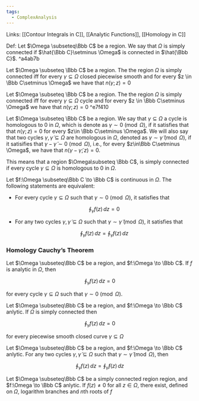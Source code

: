 ```yaml
---
tags:
  - ComplexAnalysis
---
```

Links: [[Contour Integrals in C]], [[Analytic Functions]], [[Homology in C]]

Def: Let $\Omega \subseteq\Bbb C$ be a region. We say that $\Omega$ is simply connected if $\hat{\Bbb C}\setminus \Omega$ is connected in $\hat{\Bbb C}$. ^a4ab7b

Let $\Omega \subseteq \Bbb C$ be a region. The the region $\Omega$ is simply connected iff for every $\gamma\subseteq \Omega$ closed piecewise smooth and for every $z \in \Bbb C\setminus \Omega$ we have that $n(\gamma;z)= 0$

Let $\Omega \subseteq \Bbb C$ be a region. The the region $\Omega$ is simply connected iff for every $\gamma\subseteq \Omega$ cycle and for every $z \in \Bbb C\setminus \Omega$ we have that $n(\gamma;z)= 0$ ^e7f410

Let $\Omega \subseteq \Bbb C$ be a region. We say that $\gamma\subseteq \Omega$ a cycle is homologous to $0$ in $\Omega$, which is denote as $\gamma \sim 0 \pmod \Omega$, if it satisfies that that $n(\gamma; z) =0$ for every $z\in \Bbb C\setminus \Omega$. We will also say that two cycles $\gamma, \tilde \gamma \subseteq \Omega$ are homologous in $\Omega$, denoted as $\gamma \sim \tilde \gamma \pmod \Omega$, if it satisifies that ${\gamma -\tilde\gamma \sim 0 \pmod \Omega}$, i.e., for every $z\in\Bbb C\setminus \Omega$, we have that $n(\gamma-\tilde \gamma; z) =0$.

This means that a region $\Omega\subseteq \Bbb C$, is simply connected if every cycle $\gamma\subseteq\Omega$ is homologous to $0$ in $\Omega$.

Let $f:\Omega \subseteq\Bbb C \to \Bbb C$ is continuous in $\Omega$. The following statements are equivalent:

- For every cycle $\gamma\subseteq \Omega$ such that $\gamma \sim 0 \pmod \Omega$, it satisfies that
    
    $$ \oint_\gamma f(z) \, dz =0 $$
    
- For any two cycles $\gamma, \tilde \gamma \subseteq \Omega$ such that $\gamma \sim \tilde\gamma \pmod \Omega$, it satisfies that
    
    $$ \oint_\gamma f(z)\, dz = \oint_{\tilde \gamma} f(z)\, dz $$
    

### Homology Cauchy’s Theorem
Let $\Omega \subseteq\Bbb C$ be a region, and $f:\Omega \to \Bbb C$. If $f$ is analytic in $\Omega$, then

$$ \oint_\gamma f(z)\, dz =0 $$

for every cycle $\gamma \subseteq \Omega$ such that $\gamma \sim 0\pmod \Omega$.

Let $\Omega \subseteq\Bbb C$ be a region, and $f:\Omega \to \Bbb C$ anlytic. If $\Omega$ is simply connected then

$$ \oint_\gamma f(z) \, dz =0 $$

for every piecewise smooth closed curve $\gamma \subseteq \Omega$

Let $\Omega \subseteq\Bbb C$ be a region, and $f:\Omega \to \Bbb C$ anlytic. For any two cycles $\gamma, \tilde \gamma \subseteq \Omega$ such that ${\gamma \sim \tilde \gamma \pmod \Omega}$, then

$$ \oint_\gamma f(z)\, dz = \oint_{\tilde \gamma} f(z)\, dz $$

Let $\Omega \subseteq\Bbb C$ be a simply connected region region, and $f:\Omega \to \Bbb C$ anlytic. If $f(z)\ne 0$ for all ${z\in \Omega}$, there exist, defined on $\Omega$, logarithm branches and $n$th roots of $f$